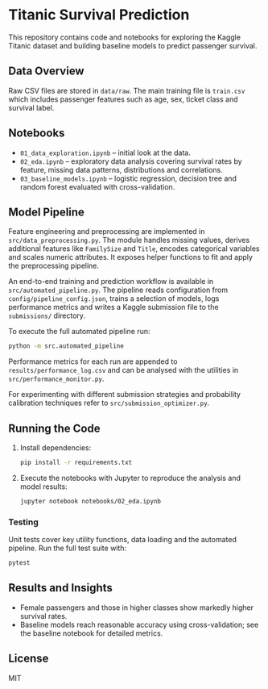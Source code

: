 # Titanic Survival Prediction

This repository contains code and notebooks for exploring the Kaggle Titanic dataset and building baseline models to predict passenger survival.

## Data Overview

Raw CSV files are stored in `data/raw`. The main training file is `train.csv` which includes passenger features such as age, sex, ticket class and survival label.

## Notebooks

- `01_data_exploration.ipynb` – initial look at the data.
- `02_eda.ipynb` – exploratory data analysis covering survival rates by feature, missing data patterns, distributions and correlations.
- `03_baseline_models.ipynb` – logistic regression, decision tree and random forest evaluated with cross-validation.

## Model Pipeline

Feature engineering and preprocessing are implemented in `src/data_preprocessing.py`. The module handles missing values, derives additional features like `FamilySize` and `Title`, encodes categorical variables and scales numeric attributes. It exposes helper functions to fit and apply the preprocessing pipeline.

An end-to-end training and prediction workflow is available in
`src/automated_pipeline.py`.  The pipeline reads configuration from
`config/pipeline_config.json`, trains a selection of models, logs
performance metrics and writes a Kaggle submission file to the
`submissions/` directory.

To execute the full automated pipeline run:

```bash
python -m src.automated_pipeline
```

Performance metrics for each run are appended to
`results/performance_log.csv` and can be analysed with the utilities in
`src/performance_monitor.py`.

For experimenting with different submission strategies and probability
calibration techniques refer to `src/submission_optimizer.py`.

## Running the Code

1. Install dependencies:
   ```bash
   pip install -r requirements.txt
   ```
2. Execute the notebooks with Jupyter to reproduce the analysis and model results:
   ```bash
   jupyter notebook notebooks/02_eda.ipynb
   ```

### Testing

Unit tests cover key utility functions, data loading and the automated
pipeline.  Run the full test suite with:

```bash
pytest
```

## Results and Insights

- Female passengers and those in higher classes show markedly higher survival rates.
- Baseline models reach reasonable accuracy using cross-validation; see the baseline notebook for detailed metrics.

## License

MIT
